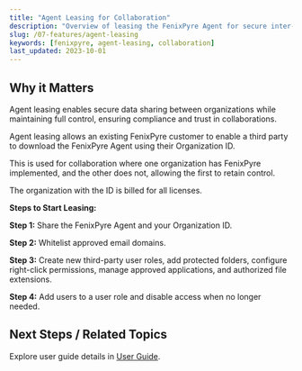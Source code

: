 ```yaml
---
title: "Agent Leasing for Collaboration"
description: "Overview of leasing the FenixPyre Agent for secure inter-organizational collaboration."
slug: /07-features/agent-leasing
keywords: [fenixpyre, agent-leasing, collaboration]
last_updated: 2023-10-01
---
```


## Why it Matters
Agent leasing enables secure data sharing between organizations while maintaining full control, ensuring compliance and trust in collaborations.

Agent leasing allows an existing FenixPyre customer to enable a third party to download the FenixPyre Agent using their Organization ID.

This is used for collaboration where one organization has FenixPyre implemented, and the other does not, allowing the first to retain control.

The organization with the ID is billed for all licenses.

**Steps to Start Leasing:**

**Step 1:** Share the FenixPyre Agent and your Organization ID.

**Step 2:** Whitelist approved email domains.

**Step 3:** Create new third-party user roles, add protected folders, configure right-click permissions, manage approved applications, and authorized file extensions.

**Step 4:** Add users to a user role and disable access when no longer needed.

## Next Steps / Related Topics
Explore user guide details in [User Guide](/05-user-guide/index.md).
